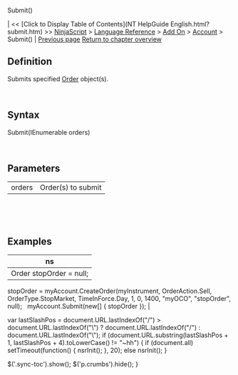 ﻿










 


Submit()







| &lt;&lt; [Click to Display Table of Contents](NT HelpGuide English.html?submit.htm) &gt;&gt;
 [NinjaScript](ninjascript.htm) &gt; [Language Reference](language_reference_wip.htm) &gt; [Add On](add_on.htm) &gt; [Account](account_class.htm) &gt;
Submit() | [Previous page](strategies_account.htm)
[Return to chapter overview](account_class.htm)










Definition
----------


Submits specified [Order](order.htm) object(s).


 


Syntax
------


Submit(IEnumerable<order> orders)


 


Parameters
----------




|  |  |
| --- | --- |
| orders | Order(s) to submit |



 


 



Examples
--------




| ns |
| --- |
| Order stopOrder = null;
stopOrder = myAccount.CreateOrder(myInstrument, OrderAction.Sell, OrderType.StopMarket, TimeInForce.Day, 1, 0, 1400, "myOCO", "stopOrder", null);
 
myAccount.Submit(new[] { stopOrder }); |






 
 var lastSlashPos = document.URL.lastIndexOf("/") &gt; document.URL.lastIndexOf("\\") ? document.URL.lastIndexOf("/") : document.URL.lastIndexOf("\\");
 if (document.URL.substring(lastSlashPos + 1, lastSlashPos + 4).toLowerCase() != "~hh") {
 if (document.all) setTimeout(function() {
 nsrInit();
 }, 20);
 else nsrInit();
 }
 
 
 $('.sync-toc').show();
 $('p.crumbs').hide();
 }
 
 
 



</order>